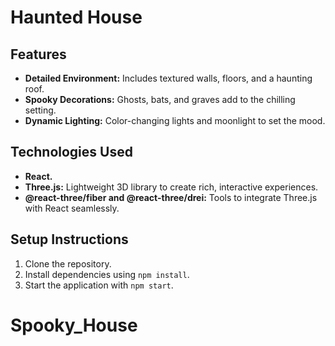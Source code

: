 # Haunted House

## Features
- **Detailed Environment:** Includes textured walls, floors, and a haunting roof.
- **Spooky Decorations:** Ghosts, bats, and graves add to the chilling setting.
- **Dynamic Lighting:** Color-changing lights and moonlight to set the mood.

## Technologies Used
- **React.**
- **Three.js:** Lightweight 3D library to create rich, interactive experiences.
- **@react-three/fiber and @react-three/drei:** Tools to integrate Three.js with React seamlessly.

## Setup Instructions
1. Clone the repository.
2. Install dependencies using `npm install`.
3. Start the application with `npm start`.
# Spooky_House
